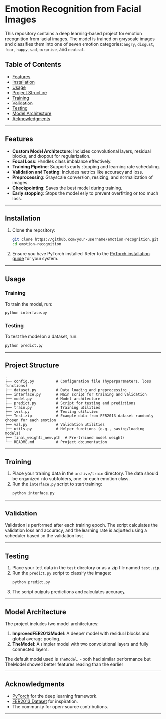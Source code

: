 # Emotion Recognition from Facial Images

This repository contains a deep learning-based project for emotion recognition from facial images. The model is trained on grayscale images and classifies them into one of seven emotion categories: `angry`, `disgust`, `fear`, `happy`, `sad`, `surprise`, and `neutral`.

## Table of Contents

- [Features](#features)
- [Installation](#installation)
- [Usage](#usage)
- [Project Structure](#project-structure)
- [Training](#training)
- [Validation](#validation)
- [Testing](#testing)
- [Model Architecture](#model-architecture)
- [Acknowledgments](#acknowledgments)

---

## Features

- **Custom Model Architecture**: Includes convolutional layers, residual blocks, and dropout for regularization.
- **Focal Loss**: Handles class imbalance effectively.
- **Training Pipeline**: Supports early stopping and learning rate scheduling.
- **Validation and Testing**: Includes metrics like accuracy and loss.
- **Preprocessing**: Grayscale conversion, resizing, and normalization of images.
- **Checkpointing**: Saves the best model during training.
- **Early stopping**: Stops the model ealy to prevent overfitting or too much loss.

---

## Installation

1. Clone the repository:
   ```bash
   git clone https://github.com/your-username/emotion-recognition.git
   cd emotion-recognition
   ```
2. Ensure you have PyTorch installed. Refer to the [PyTorch installation guide](https://pytorch.org/get-started/locally/) for your system.

---

## Usage

### Training
To train the model, run:
```bash
python interface.py
```

### Testing
To test the model on a dataset, run:
```bash
python predict.py
```

---

## Project Structure

```
.
├── config.py          # Configuration file (hyperparameters, loss functions)
├── dataset.py         # Data loading and preprocessing
├── interface.py       # Main script for training and validation
├── model.py           # Model architecture
├── predict.py         # Script for testing and predictions
├── train.py           # Training utilities
├── test.py            # Testing utilities
├── Test.zip           # Example data from FER2013 dataset randomly chosen for each emotion
├── val.py             # Validation utilities
├── utils.py           # Helper functions (e.g., saving/loading models)
├── final_weights_new.pth  # Pre-trained model weights
└── README.md          # Project documentation
```

---

## Training

1. Place your training data in the `archive/train` directory. The data should be organized into subfolders, one for each emotion class.
2. Run the `interface.py` script to start training:
   ```bash
   python interface.py
   ```

---

## Validation

Validation is performed after each training epoch. The script calculates the validation loss and accuracy, and the learning rate is adjusted using a scheduler based on the validation loss.

---

## Testing

1. Place your test data in the `test` directory or as a zip file named `test.zip`.
2. Run the `predict.py` script to classify the images:
   ```bash
   python predict.py
   ```
3. The script outputs predictions and calculates accuracy.

---

## Model Architecture

The project includes two model architectures:
1. **ImprovedFER2013Model**: A deeper model with residual blocks and global average pooling.
2. **TheModel**: A simpler model with two convolutional layers and fully connected layers.

The default model used is `TheModel`. - both had similar performance but TheModel showed better features reading than the earlier

---

## Acknowledgments

- [PyTorch](https://pytorch.org/) for the deep learning framework.
- [FER2013 Dataset](https://www.kaggle.com/c/challenges-in-representation-learning-facial-expression-recognition-challenge/data) for inspiration.
- The community for open-source contributions.

---

